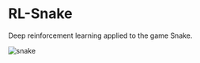 # RL-Snake
Deep reinforcement learning applied to the game Snake.

![snake](https://media.giphy.com/media/Q6KN3Qxt1J5KXdTpa4/giphy.gif)
